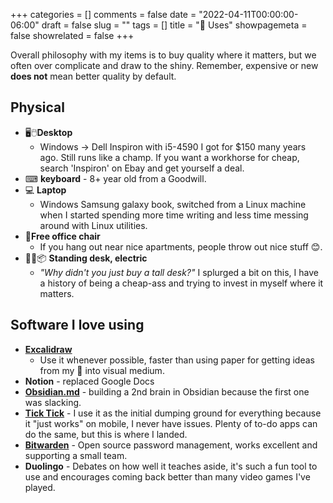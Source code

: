 +++
categories = []
comments = false
date = "2022-04-11T00:00:00-06:00"
draft = false
slug = ""
tags = []
title = "🧰 Uses"
showpagemeta = false
showrelated = false
+++

Overall philosophy with my items is to buy quality where it matters, but we often over complicate and draw to the shiny. Remember, expensive or new **does not** mean better quality by default.

## Physical

- 🖥🖱**Desktop**
  - Windows -> Dell Inspiron with i5-4590 I got for $150 many years ago. Still runs like a champ. If you want a workhorse for cheap, search 'Inspiron' on Ebay and get yourself a deal.
- ⌨ **keyboard** - 8+ year old from a Goodwill.
- 💻 **Laptop**
  - Windows Samsung galaxy book, switched from a Linux machine when I started spending more time writing and less time messing around with Linux utilities.
- 💺**Free office chair**
  - If you hang out near nice apartments, people throw out nice stuff 😊.
- 🧍‍♂️📦 **Standing desk, electric**
  - _"Why didn't you just buy a tall desk?"_ I splurged a bit on this, I have a history of being a cheap-ass and trying to invest in myself where it matters.

## Software I love using

- **[Excalidraw](https://excalidraw.com)**
  - Use it whenever possible, faster than using paper for getting ideas from my 🧠 into visual medium.
- **Notion** - replaced Google Docs
- **[Obsidian.md](https://obsidian.md)** - building a 2nd brain in Obsidian because the first one was slacking.
- **[Tick Tick](https://ticktick.com)** - I use it as the initial dumping ground for everything because it "just works" on mobile, I never have issues. Plenty of to-do apps can do the same, but this is where I landed.
- **[Bitwarden](https://bitwarden.com)** - Open source password management, works excellent and supporting a small team.
- **Duolingo** - Debates on how well it teaches aside, it's such a fun tool to use and encourages coming back better than many video games I've played.
